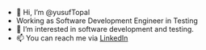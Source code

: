 - 👋 Hi, I’m @yusufTopal
- Working as Software Development Engineer in Testing
- 👀 I’m interested in software development and testing.
- 📫 You can reach me via [LinkedIn](https://www.linkedin.com/in/yusuf-topal)

<!---
yusufTopal/yusufTopal is a ✨ special ✨ repository because its `README.md` (this file) appears on your GitHub profile.
You can click the Preview link to take a look at your changes.
--->

